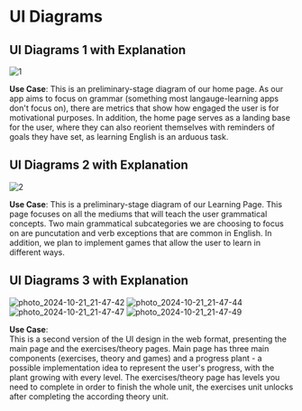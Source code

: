 # UI Diagrams

## UI Diagrams 1 with Explanation
![1](https://github.com/user-attachments/assets/6427064d-ad9d-4cd6-bcca-3bae676b7b81)

**Use Case**: 
This is an preliminary-stage diagram of our home page. As our app aims to focus on grammar (something most langauge-learning apps don't focus on), there are metrics that show how engaged the user is for motivational purposes. In addition, the home page serves as a landing base for the user, where they can also reorient themselves with reminders of goals they have set, as learning English is an arduous task. 


## UI Diagrams 2 with Explanation
![2](https://github.com/user-attachments/assets/97f04630-2941-4d21-a1a8-7848c3785f35)

**Use Case**: 
This is a preliminary-stage diagram of our Learning Page. This page focuses on all the mediums that will teach the user grammatical concepts. Two main grammatical subcategories we are choosing to focus on are puncutation and verb exceptions that are common in English. In addition, we plan to implement games that allow the user to learn in different ways. 


## UI Diagrams 3 with Explanation
![photo_2024-10-21_21-47-42](https://github.com/user-attachments/assets/68a4d08d-caee-4bd2-bdf7-b654aecd41f6)
![photo_2024-10-21_21-47-44](https://github.com/user-attachments/assets/da8f882a-ac2e-4402-8256-cf1dfab51439)
![photo_2024-10-21_21-47-47](https://github.com/user-attachments/assets/85225e98-afef-4e20-a44b-0063c909b368)
![photo_2024-10-21_21-47-49](https://github.com/user-attachments/assets/00b0a9f0-ea10-4aed-9b5b-7619207310ac)

**Use Case**:  
This is a second version of the UI design in the web format, presenting the main page and the exercises/theory pages. Main page has three main components (exercises, theory and games) and a progress plant - a possible implementation idea to represent the user's progress, with the plant growing with every level. The exercises/theory page has levels you need to complete in order to finish the whole unit, the exercises unit unlocks after completing the according theory unit. 

